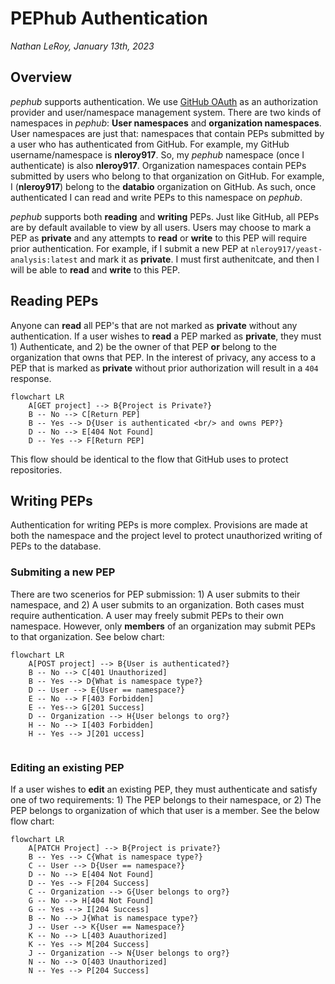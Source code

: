 # PEPhub Authentication
*Nathan LeRoy, January 13th, 2023*
## Overview
*pephub* supports authentication. We use [GitHub OAuth](https://docs.github.com/en/developers/apps/building-oauth-apps/authorizing-oauth-apps) as an authorization provider and user/namespace management system. There are two kinds of namespaces in *pephub*: **User namespaces** and **organization namespaces**. User namespaces are just that: namespaces that contain PEPs submitted by a user who has authenticated from GitHub. For example, my GitHub username/namespace is **nleroy917**. So, my *pephub* namespace (once I authenticate) is also **nleroy917**. Organization namespaces contain PEPs submitted by users who belong to that organization on GitHub. For example, I (**nleroy917**) belong to the **databio** organization on GitHub. As such, once authenticated I can read and write PEPs to this namespace on *pephub*.

*pephub* supports both **reading** and **writing** PEPs. Just like GitHub, all PEPs are by default available to view by all users. Users may choose to mark a PEP as **private** and any attempts to **read** or **write** to this PEP will require prior authentication. For example, if I submit a new PEP at `nleroy917/yeast-analysis:latest` and mark it as **private**. I must first authenitcate, and then I will be able to **read** and **write** to this PEP.

## Reading PEPs
Anyone can **read** all PEP's that are not marked as **private** without any authentication. If a user wishes to **read** a PEP marked as **private**, they must 1) Authenticate, and 2) be the owner of that PEP **or** belong to the organization that owns that PEP. In the interest of privacy, any access to a PEP that is marked as **private** without prior authorization will result in a `404` response.

```mermaid
flowchart LR
    A[GET project] --> B{Project is Private?}
    B -- No --> C[Return PEP]
    B -- Yes --> D{User is authenticated <br/> and owns PEP?}
    D -- No --> E[404 Not Found]
    D -- Yes --> F[Return PEP]
```

This flow should be identical to the flow that GitHub uses to protect repositories.

## Writing PEPs
Authentication for writing PEPs is more complex. Provisions are made at both the namespace and the project level to protect unauthorized writing of PEPs to the database.

### Submiting a new PEP
There are two scenerios for PEP submission: 1) A user submits to their namespace, and 2) A user submits to an organization. Both cases must require authentication. A user may freely submit PEPs to their own namespace. However, only **members** of an organization may submit PEPs to that organization. See below chart:

```mermaid
flowchart LR
    A[POST project] --> B{User is authenticated?}
    B -- No --> C[401 Unauthorized]
    B -- Yes --> D{What is namespace type?}
    D -- User --> E{User == namespace?}
    E -- No --> F[403 Forbidden]
    E -- Yes--> G[201 Success]
    D -- Organization --> H{User belongs to org?}
    H -- No --> I[403 Forbidden]
    H -- Yes --> J[201 uccess]
    
```

### Editing an existing PEP
If a user wishes to **edit** an existing PEP, they must authenticate and satisfy one of two requirements: 1) The PEP belongs to their namespace, or 2) The PEP belongs to organization of which that user is a member. See the below flow chart:

```mermaid
flowchart LR
    A[PATCH Project] --> B{Project is private?}
    B -- Yes --> C{What is namespace type?}
    C -- User --> D{User == namespace?}
    D -- No --> E[404 Not Found]
    D -- Yes --> F[204 Success]
    C -- Organization --> G{User belongs to org?}
    G -- No --> H[404 Not Found]
    G -- Yes --> I[204 Success]
    B -- No --> J{What is namespace type?}
    J -- User --> K{User == Namespace?}
    K -- No --> L[403 Auauthorized]
    K -- Yes --> M[204 Success]
    J -- Organization --> N{User belongs to org?}
    N -- No --> O[403 Unauthorized]
    N -- Yes --> P[204 Success]
```




